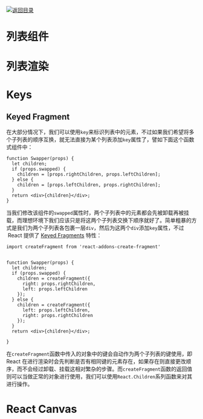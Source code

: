 [![返回目录](https://parg.co/UY3)](https://parg.co/U0I)

# 列表组件

# 列表渲染

# Keys

## Keyed Fragment

在大部分情况下，我们可以使用`key`来标识列表中的元素，不过如果我们希望将多个子列表的顺序互换，就无法直接为某个列表添加`key`属性了，譬如下面这个函数式组件中：

```
function Swapper(props) {
  let children;
  if (props.swapped) {
    children = [props.rightChildren, props.leftChildren];
  } else {
    children = [props.leftChildren, props.rightChildren];
  }
  return <div>{children}</div>;
}
```

当我们修改该组件的`swapped`属性时，两个子列表中的元素都会先被卸载再被挂载，而理想环境下我们应该只是将这两个子列表交换下顺序就好了。简单粗暴的方式是我们为两个子列表各包裹一层`div`，然后为这两个`div`添加`key`属性，不过  React 提供了 [Keyed Fragments](https://facebook.github.io/react/docs/create-fragment.html) 特性：

```
import createFragment from 'react-addons-create-fragment'


function Swapper(props) {
  let children;
  if (props.swapped) {
    children = createFragment({
      right: props.rightChildren,
      left: props.leftChildren
    });
  } else {
    children = createFragment({
      left: props.leftChildren,
      right: props.rightChildren
    });
  }
  return <div>{children}</div>;

}
```

在`createFragment`函数中传入的对象中的键会自动作为两个子列表的键使用，即 React 在进行渲染时会先判断是否有相同键的元素存在，如果存在则直接更改顺序，而不会经过卸载、挂载这相对繁杂的步骤。而`createFragment`函数的返回值则可以当做正常的对象进行使用，我们可以使用`React.Children`系列函数来对其进行操作。

# React Canvas
